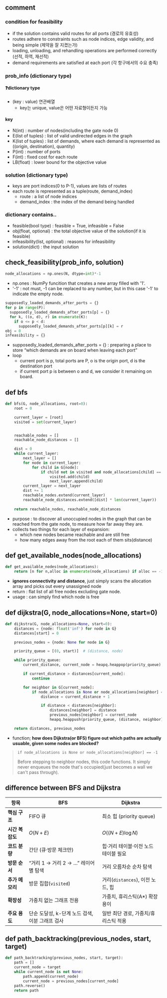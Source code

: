 ## comment
### condition for feasibility
- if the solution contains valid routes for all ports (경로의 유효성)
- routes adhere to constraints such as node indices, edge validity, and being simple (제약을 잘 지켰는가)
- loading, unloading, and rehandling operations are performed correctly (선적, 하역, 재선적)
- demand requirements are satisfied at each port (각 항구에서의 수요 충족)

### prob_info (dictionary type)
#### ❓dictionary type
- (key : value) 연관배열
  - key는 unique, value은 어떤 자료형이든지 가능
#### key
- N(int) : number of nodes(including the gate node 0)
- E(list of tuples) : list of valid undirected edges in the graph
- K(list of tuples) : list of demands, where each demand is represented as ((origin, destination), quantity)
- P(int) : number of ports
- F(int) : fixed cost for each route
- LB(float) : lower bound for the objective value

### solution (dictionary type)
- keys are port indices(0 to P-1), values are lists of routes
- each route is represented as a tuple(route, demand_index)
  - route : a list of node indices
  - demand_index : the index of the demand being handled
 
### dictionary contains..
- feasible(bool type) : feasible = True, infeasible = False
- obj(float, optional) : the total objective value of the solution(if it is feasible)
- infeasibility(list, optional) : reasons for infeasibility
- solution(dict) : the input solution

## check_feasibility(prob_info, solution)
```python
node_allocations = np.ones(N, dtype=int)*-1
```
- np.ones : NumPy funcition that creates a new array filled with '1'.
- '-1' : not must, -1 can be replaced to any number, but in this case '-1' to indicate the empty node.

```python
supposedly_loaded_demands_after_ports = {}
for p in range(P):
  supposedly_loaded_demands_after_ports[p] = {}
  for k, ((o, d), r) in enumerate(K):
    if o <= p < d:
      supposedly_loaded_demands_after_ports[p][k] = r
obj = 0
infeasibility = {}
```
- supposedly_loaded_demands_after_ports = {} : preparing a place to store “which demands are on board when leaving each port”
- loop
  - current port is p, total ports are P, o is the origin port, d is the destination port
  - if current port p is between o and d, we consider it remaining on board.

## def bfs
```python
def bfs(G, node_allocations, root=0):
    root = 0

    current_layer = [root]
    visited = set(current_layer)


    reachable_nodes = []
    reachable_node_distances = []

    dist = 0
    while current_layer:
        next_layer = []
        for node in current_layer:
            for child in G[node]:
                if child not in visited and node_allocations[child] == -1:
                    visited.add(child)
                    next_layer.append(child)
        current_layer = next_layer
        dist += 1
        reachable_nodes.extend(current_layer)
        reachable_node_distances.extend([dist] * len(current_layer))
    
    return reachable_nodes, reachable_node_distances
```
- purpose : to discover all unoccupied nodes in the graph that can be reached from the gate node, to measure how far away they are.
- collects two things for each layer of expansion:
  - which new nodes became reachable and are still free
  - how many edges away from the root each of them sits(distance)

## def get_available_nodes(node_allocations)
```python
def get_available_nodes(node_allocations):
    return [n for n,alloc in enumerate(node_allocations) if alloc == -1][1:] # # Excluding the gate node
```
- **ignores connectivity and distance**, just simply scans the allocation array and picks out every unassigned node
- return : flat list of all free nodes excluding gate node.
- usage : can simply find which node is free

## def dijkstra(G, node_allocations=None, start=0)
```python
def dijkstra(G, node_allocations=None, start=0):  
    distances = {node: float('inf') for node in G}
    distances[start] = 0

    previous_nodes = {node: None for node in G}

    priority_queue = [(0, start)]  # (distance, node)

    while priority_queue:
        current_distance, current_node = heapq.heappop(priority_queue)

        if current_distance > distances[current_node]:
            continue

        for neighbor in G[current_node]:
            if node_allocations is None or node_allocations[neighbor] == -1:
                distance = current_distance + 1

                if distance < distances[neighbor]:
                    distances[neighbor] = distance
                    previous_nodes[neighbor] = current_node
                    heapq.heappush(priority_queue, (distance, neighbor))

    return distances, previous_nodes
```
- function; **how does Dijkstra(or BFS) figure out which paths are actually usuable, given some nodes are blocked?**
>```
>if node_allocations is None or node_allocations[neighbor] == -1
>```
>Before stepping to neighbor nodes, this code functions. It simply never enqueues the node that's occupied(just becomes a wall we can't pass through).

## difference between BFS and Dijkstra
| 항목         | BFS                           | Dijkstra                  |
| ---------- | ----------------------------- | ------------------------- |
| **핵심 구조**  | FIFO 큐                        | 최소 힙 (priority queue)     |
| **시간 복잡도** | $O(N+E)$                      | $O((N+E)\log N)$          |
| **코드 분량**  | 간단 (큐·방문 체크만)                 | 힙·거리 테이블·이전 노드 테이블 필요     |
| **방문 순서**  | “거리 1 → 거리 2 → …” 레이어별 탐색     | 거리 오름차순 순차 탐색             |
| **추가 메모리** | 방문 집합(`visited`)              | 거리(`distances`), 이전 노드, 힙 |
| **확장성**    | 가중치 없는 그래프 전용                 | 가중치, 휴리스틱(A\*) 확장 용이      |
| **주요 용도**  | 단순 도달성, k-단계 노드 검색, 이분 그래프 검사 | 일반 최단 경로, 가중치/휴리스틱 적용     |

## def path_backtracking(previous_nodes, start, target)
```python
def path_backtracking(previous_nodes, start, target):
    path = []
    current_node = target
    while current_node is not None:
        path.append(current_node)
        current_node = previous_nodes[current_node]
    path.reverse()  
    return path
```
